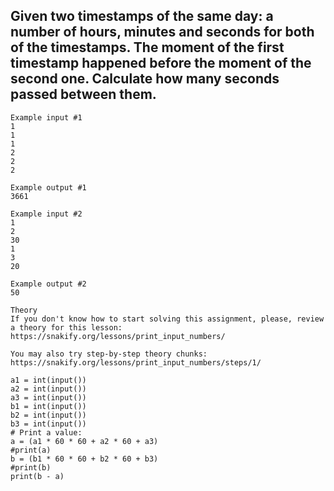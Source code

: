 ## Given two timestamps of the same day: a number of hours, minutes and seconds for both of the timestamps. The moment of the first timestamp happened before the moment of the second one. Calculate how many seconds passed between them.
```
Example input #1
1
1
1
2
2
2

Example output #1
3661

Example input #2
1
2
30
1
3
20

Example output #2
50
```
```
Theory
If you don't know how to start solving this assignment, please, review a theory for this lesson:
https://snakify.org/lessons/print_input_numbers/ 

You may also try step-by-step theory chunks:
https://snakify.org/lessons/print_input_numbers/steps/1/
```
```
a1 = int(input())
a2 = int(input())
a3 = int(input())
b1 = int(input())
b2 = int(input())
b3 = int(input())
# Print a value:
a = (a1 * 60 * 60 + a2 * 60 + a3)
#print(a)
b = (b1 * 60 * 60 + b2 * 60 + b3)
#print(b)
print(b - a)
```
